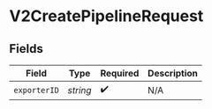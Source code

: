 # V2CreatePipelineRequest


## Fields

| Field              | Type               | Required           | Description        |
| ------------------ | ------------------ | ------------------ | ------------------ |
| `exporterID`       | *string*           | :heavy_check_mark: | N/A                |